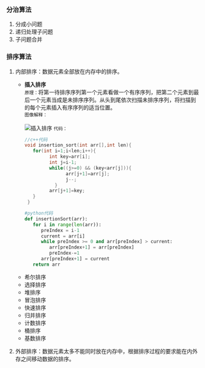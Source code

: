 ### 分治算法   
1. 分成小问题
2. 递归处理子问题  
3. 子问题合并  

### 排序算法
1. 内部排序：数据元素全部放在内存中的排序。
   - **插入排序**  
     `原理：`将第一待排序序列第一个元素看做一个有序序列，把第二个元素到最后一个元素当成是未排序序列。从头到尾依次扫描未排序序列，将扫描到的每个元素插入有序序列的适当位置。  
     `图像解释：`<br>  
     ![插入排序](https://study-image-www.oss-cn-beijing.aliyuncs.com/insertionSort.gif?Expires=1736841489&OSSAccessKeyId=TMP.3KdR7nbeXZS34N5Aiojg1cTLySa23ZRbEjWtNE5EWFtMAMz8QRxqLxzaLEzNNV1AUyyqKUqRkXqsYkizH63pypcQe5cmHT&Signature=rcbnLzfLbm%2BBCwAKfmselL0NqKw%3D)
     `代码：`
     ```c++
     //c++代码
     void insertion_sort(int arr[],int len){
        for(int i=1;i<len;i++){
              int key=arr[i];
              int j=i-1;
              while((j>=0) && (key<arr[j])){
                    arr[j+1]=arr[j];
                    j--;
                }
              arr[j+1]=key;
        }
      }
     ```
     ```python
     #python代码
     def insertionSort(arr):
        for i in range(len(arr)):
           preIndex = i-1
           current = arr[i]
           while preIndex >= 0 and arr[preIndex] > current:
              arr[preIndex+1] = arr[preIndex]
              preIndex-=1
           arr[preIndex+1] = current
        return arr
     ```
   - 希尔排序
   - 选择排序
   - 堆排序
   - 冒泡排序
   - 快速排序
   - 归并排序
   - 计数排序
   - 桶排序
   - 基数排序
     
2. 外部排序：数据元素太多不能同时放在内存中，根据排序过程的要求能在内外存之间移动数据的排序。
